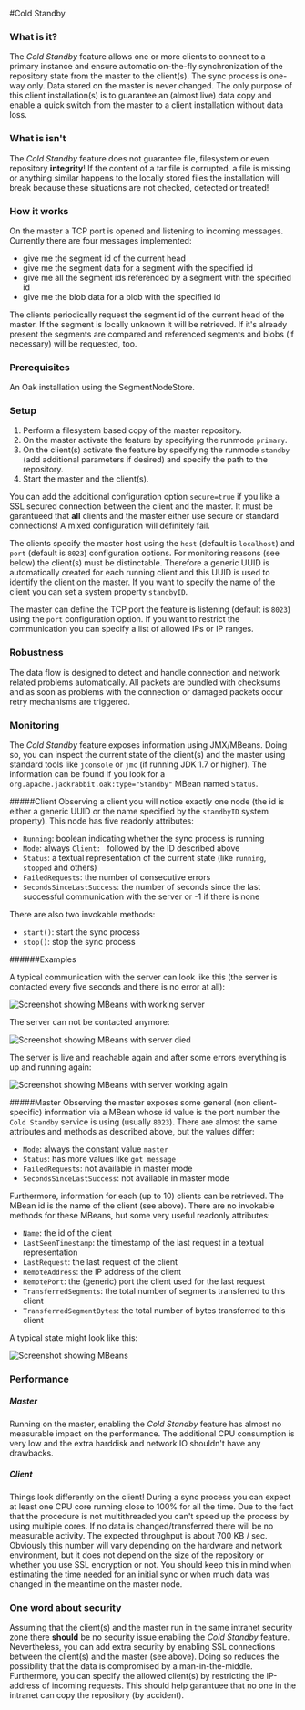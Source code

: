 <!--
   Licensed to the Apache Software Foundation (ASF) under one or more
   contributor license agreements.  See the NOTICE file distributed with
   this work for additional information regarding copyright ownership.
   The ASF licenses this file to You under the Apache License, Version 2.0
   (the "License"); you may not use this file except in compliance with
   the License.  You may obtain a copy of the License at

       http://www.apache.org/licenses/LICENSE-2.0

   Unless required by applicable law or agreed to in writing, software
   distributed under the License is distributed on an "AS IS" BASIS,
   WITHOUT WARRANTIES OR CONDITIONS OF ANY KIND, either express or implied.
   See the License for the specific language governing permissions and
   limitations under the License.
  -->

#Cold Standby

### What is it?

The *Cold Standby* feature allows one or more clients to connect to a primary instance and ensure
automatic on-the-fly synchronization of the repository state from the master to the client(s). The
sync process is one-way only. Data stored on the master is never changed. The only purpose of this
client installation(s) is to guarantee an (almost live) data copy and enable a quick switch from the
master to a client installation without data loss.

### What is isn't

The *Cold Standby* feature does not guarantee file, filesystem or even repository **integrity**! If
the content of a tar file is corrupted, a file is missing or anything similar happens to the locally
stored files the installation will break because these situations are not checked, detected or
treated!

### How it works

On the master a TCP port is opened and listening to incoming messages. Currently there are four
messages implemented:

* give me the segment id of the current head
* give me the segment data for a segment with the specified id
* give me all the segment ids referenced by a segment with the specified id
* give me the blob data for a blob with the specified id

The clients periodically request the segment id of the current head of the master. If the segment is
locally unknown it will be retrieved. If it's already present the segments are compared and
referenced segments and blobs (if necessary) will be requested, too.

### Prerequisites

An Oak installation using the SegmentNodeStore.

### Setup

1. Perform a filesystem based copy of the master repository.
2. On the master activate the feature by specifying the runmode `primary`.
3. On the client(s) activate the feature by specifying the runmode `standby` (add additional
   parameters if desired) and specify the path to the repository.
4. Start the master and the client(s).

You can add the additional configuration option `secure=true` if you like a SSL secured connection
between the client and the master. It must be garantueed that **all** clients and the master either
use secure or standard connections! A mixed configuration will definitely fail.

The clients specify the master host using the `host` (default is `localhost`) and `port` (default
is `8023`) configuration options. For monitoring reasons (see below) the client(s) must be
distinctable. Therefore a generic UUID is automatically created for each running client and this
UUID is used to identify the client on the master. If you want to specify the name of the client you
can set a system property `standbyID`.

The master can define the TCP port the feature is listening (default is `8023`) using the `port`
configuration option. If you want to restrict the communication you can specify a list of allowed
IPs or IP ranges.

### Robustness

The data flow is designed to detect and handle connection and network related problems
automatically. All packets are bundled with checksums and as soon as problems with the connection or
damaged packets occur retry mechanisms are triggered.

### Monitoring

The *Cold Standby* feature exposes information using JMX/MBeans. Doing so, you can inspect the
current state of the client(s) and the master using standard tools like `jconsole` or `jmc` (if
running JDK 1.7 or higher). The information can be found if you look for
a `org.apache.jackrabbit.oak:type="Standby"` MBean named `Status`.

#####Client
Observing a client you will notice exactly one node (the id is either a generic UUID or the name
specified by the `standbyID` system property). This node has five readonly attributes:

* `Running`: boolean indicating whether the sync process is running
* `Mode`: always `Client: ` followed by the ID described above
* `Status`: a textual representation of the current state (like `running`, `stopped` and others)
* `FailedRequests`: the number of consecutive errors
* `SecondsSinceLastSuccess`: the number of seconds since the last successful communication with the
  server or -1 if there is none

There are also two invokable methods:

* `start()`: start the sync process
* `stop()`: stop the sync process

######Examples

A typical communication with the server can look like this (the server is contacted every five
seconds and there is no error at all):

![Screenshot showing MBeans with working server](client_mbean_server_working.png)

The server can not be contacted anymore:

![Screenshot showing MBeans with server died](client_mbean_server_died.png)

The server is live and reachable again and after some errors everything is up and running again:

![Screenshot showing MBeans with server working again](client_mbean_server_works_again.png)

#####Master
Observing the master exposes some general (non client-specific) information via a MBean whose id
value is the port number the `Cold Standby` service is using (usually `8023`). There are almost the
same attributes and methods as described above, but the values differ:

* `Mode`: always the constant value `master`
* `Status`: has more values like `got message`
* `FailedRequests`: not available in master mode
* `SecondsSinceLastSuccess`: not available in master mode

Furthermore, information for each (up to 10) clients can be retrieved. The MBean id is the name of
the client (see above). There are no invokable methods for these MBeans, but some very useful
readonly attributes:

* `Name`: the id of the client
* `LastSeenTimestamp`: the timestamp of the last request in a textual representation
* `LastRequest`: the last request of the client
* `RemoteAddress`: the IP address of the client
* `RemotePort`: the (generic) port the client used for the last request
* `TransferredSegments`: the total number of segments transferred to this client
* `TransferredSegmentBytes`: the total number of bytes transferred to this client

A typical state might look like this:

![Screenshot showing MBeans](mbeans.png)

### Performance

##### Master

Running on the master, enabling the *Cold Standby* feature has almost no measurable impact on the
performance. The additional CPU consumption is very low and the extra harddisk and network IO
shouldn't have any drawbacks.

##### Client

Things look differently on the client! During a sync process you can expect at least one CPU core
running close to 100% for all the time. Due to the fact that the procedure is not multithreaded you
can't speed up the process by using multiple cores. If no data is changed/transferred there will be
no measurable activity. The expected throughput is about 700 KB / sec. Obviously this number will
vary depending on the hardware and network environment, but it does not depend on the size of the
repository or whether you use SSL encryption or not. You should keep this in mind when estimating
the time needed for an initial sync or when much data was changed in the meantime on the master
node.

### One word about security

Assuming that the client(s) and the master run in the same intranet security zone there **should**
be no security issue enabling the *Cold Standby* feature. Nevertheless, you can add extra security
by enabling SSL connections between the client(s) and the master (see above). Doing so reduces the
possibility that the data is compromised by a man-in-the-middle. Furthermore, you can specify the
allowed client(s) by restricting the IP-address of incoming requests. This should help garantuee
that no one in the intranet can copy the repository (by accident).

